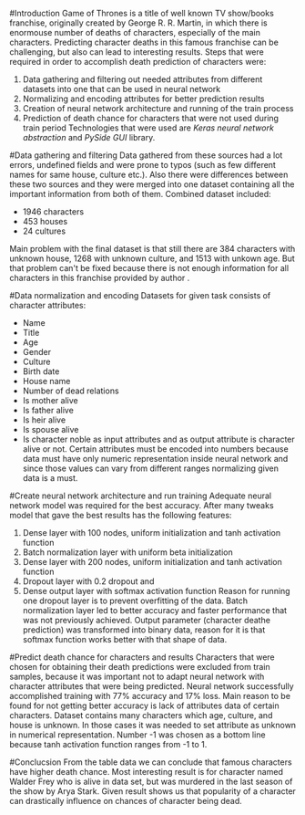 #Introduction
Game of Thrones is a title of well known TV show/books franchise, originally created by George R. R. Martin, in which there is enormouse number of deaths of characters, especially of the main characters.
Predicting character deaths in this famous franchise can be challenging, but also can lead to interesting results.
Steps that were required in order to accomplish death prediction of characters were:
1. Data gathering and filtering out needed attributes from different datasets into one that can be used in neural network
2. Normalizing and encoding attributes for better prediction results
3. Creation of neural network architecture and running of the train process
4. Prediction of death chance for characters that were not used during train period
Technologies that were used are *Keras neural network abstraction* and *PySide GUI* library.

#Data gathering and filtering
Data gathered from these sources had a lot errors, undefined fields and were prone to typos (such as few different names for same house, culture etc.). Also there were differences between these two sources and they were merged into one dataset containing all the important information from both of them. Combined dataset included:

* 1946 characters
* 453 houses
* 24 cultures

Main problem with the final dataset is that still there are 384 characters with unknown house, 1268 with unknown culture, and 1513 with unkown age. But that problem can't be fixed because there is not enough information for all characters in this franchise provided by author .

#Data normalization and encoding
Datasets for given task consists of character attributes:
* Name
* Title
* Age
* Gender
* Culture
* Birth date
* House name
* Number of dead relations
* Is mother alive
* Is father alive
* Is heir alive
* Is spouse alive
* Is character noble
as input attributes and as output attribute is character alive or not.
Certain attributes must be encoded into numbers because data must have only numeric representation inside neural network and
since those values can vary from different ranges normalizing given data is a must.

#Create neural network architecture and run training
Adequate neural network model was required for the best accuracy.
After many tweaks model that gave the best results has the following features:
1. Dense layer with 100 nodes, uniform initialization and tanh activation function
2. Batch normalization layer with uniform beta initialization
3. Dense layer with 200 nodes, uniform initialization and tanh activation function
4. Dropout layer with 0.2 dropout and 
5. Dense output layer with softmax activation function
Reason for running one dropout layer is to prevent overfitting of the data.
Batch normalization layer led to better accuracy and faster performance that was not previously achieved.
Output parameter (character deathe prediction) was transformed into binary data, reason for it is that
softmax function works better with that shape of data.


#Predict death chance for characters and results
Characters that were chosen for obtaining their death predictions were excluded from train samples,
because it was important not to adapt neural network with character attributes that were being predicted.
Neural network successfully accomplished training with 77% accuracy and 17% loss. Main reason to be found for not getting better accuracy
is lack of attributes data of certain characters. Dataset contains many characters which age, culture, and house is unknown.
In those cases it was needed to set attribute as unknown in numerical representation.
Number -1 was chosen as a bottom line because tanh activation function ranges from -1 to 1.



#Conclucsion
From the table data we can conclude that famous characters have higher death chance.
Most interesting result is for character named Walder Frey who is alive in data set, but was murdered in the last season of the show by Arya Stark.
Given result shows us that popularity of a character can drastically influence on chances of character being dead.


 

